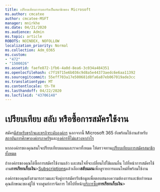 ```yaml
---
title: เปรียบเทียบการบอกรับเป็นสมาชิกของ Microsoft
ms.author: cmcatee
author: cmcatee-MSFT
manager: mnirkhe
ms.date: 04/21/2020
ms.audience: Admin
ms.topic: article
ROBOTS: NOINDEX, NOFOLLOW
localization_priority: Normal
ms.collection: Adm_O365
ms.custom:
- "472"
- "1500026"
ms.assetid: faefe872-1fb6-4a0d-8ea6-3c034a484351
ms.openlocfilehash: c7f19715e6b036c9d8a5e44373aedc6e6aa11392
ms.sourcegitcommit: 55eff703a17e500681d8fa6a87eb067019ade3cc
ms.translationtype: MT
ms.contentlocale: th-TH
ms.lasthandoff: 04/22/2020
ms.locfileid: "43706148"
---
```

# <a name="compare-switch-or-purchase-subscriptions"></a>เปรียบเทียบ สลับ หรือซื้อการสมัครใช้งาน
  
สมัคร[มีสําหรับธุรกิจและ](https://products.office.com/compare-all-microsoft-office-products?tab=2)[ธุรกิจระดับองค์กร](https://products.office.com/business/compare-more-office-365-for-business-plans) นอกจากนี้ Microsoft 365 ยังพร้อมใช้งานสําหรับ[สถาบันการศึกษา](https://products.office.com/academic/compare-office-365-education-plans)[องค์กรภาครัฐ](https://products.office.com/government/compare-office-365-government-plans)และ[องค์กรที่ไม่แสวงหากําไร](https://products.office.com/nonprofit/office-365-nonprofit-plans-and-pricing?tab=1)
  
หากองค์กรของคุณสนใจเปรียบเทียบแผนและราคาทั้งหมด ให้ตรวจทาน[เปรียบเทียบการสมัครสมาชิกทั้งหมด](https://products.office.com/business/compare-more-office-365-for-business-plans)
  
ถ้าองค์กรของคุณได้ซื้อการสมัครใช้งานแล้ว และสนใจที่จะเปลี่ยนไปใช้แผนอื่น ไปที่หน้าการสมัครใช้งาน**การเรียกเก็บเงิน**\>[Subscriptions](https://go.microsoft.com/fwlink/p/?linkid=842054)แล้วเลือก**สลับแผน**เพื่อดูรายการแผนใหม่ที่พร้อมใช้งาน
  
องค์กรของคุณยังสามารถรวมและจับคู่การสมัครรับข้อมูลเพื่อตอบสนองความต้องการและข้อกําหนดคุณลักษณะของผู้ใช้ จากศูนย์การจัดการ ให้ไปที่หน้า[บริการซื้อ](https://go.microsoft.com/fwlink/p/?linkid=868433)**การเรียกเก็บเงิน**\>
